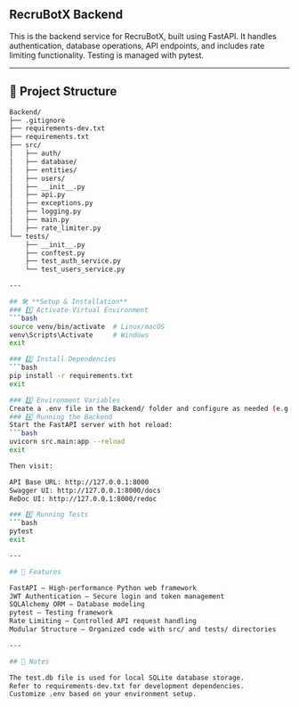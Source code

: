 ## RecruBotX Backend
This is the backend service for RecruBotX, built using FastAPI. It handles authentication, database operations, API endpoints, and includes rate limiting functionality. Testing is managed with pytest.

---

## 📂 Project Structure

```bash
Backend/
├── .gitignore
├── requirements-dev.txt
├── requirements.txt
├── src/
│   ├── auth/
│   ├── database/
│   ├── entities/
│   ├── users/
│   ├── __init__.py
│   ├── api.py
│   ├── exceptions.py
│   ├── logging.py
│   ├── main.py
│   ├── rate_limiter.py
└── tests/
    ├── __init__.py
    ├── conftest.py
    ├── test_auth_service.py
    └── test_users_service.py

---

## 🛠️ **Setup & Installation**
### 1️⃣ Activate Virtual Environment
```bash
source venv/bin/activate  # Linux/macOS
venv\Scripts\Activate     # Windows
exit

### 2️⃣ Install Dependencies
```bash
pip install -r requirements.txt
exit

### 3️⃣ Environment Variables
Create a .env file in the Backend/ folder and configure as needed (e.g., database URL, secret keys).
### 4️⃣ Running the Backend
Start the FastAPI server with hot reload:
```bash
uvicorn src.main:app --reload
exit

Then visit:

API Base URL: http://127.0.0.1:8000
Swagger UI: http://127.0.0.1:8000/docs
ReDoc UI: http://127.0.0.1:8000/redoc

### 5️⃣ Running Tests
```bash
pytest
exit

---

## 🚀 Features

FastAPI – High-performance Python web framework
JWT Authentication – Secure login and token management
SQLAlchemy ORM – Database modeling
pytest – Testing framework
Rate Limiting – Controlled API request handling
Modular Structure – Organized code with src/ and tests/ directories

---

## 🧪 Notes

The test.db file is used for local SQLite database storage.
Refer to requirements-dev.txt for development dependencies.
Customize .env based on your environment setup.
